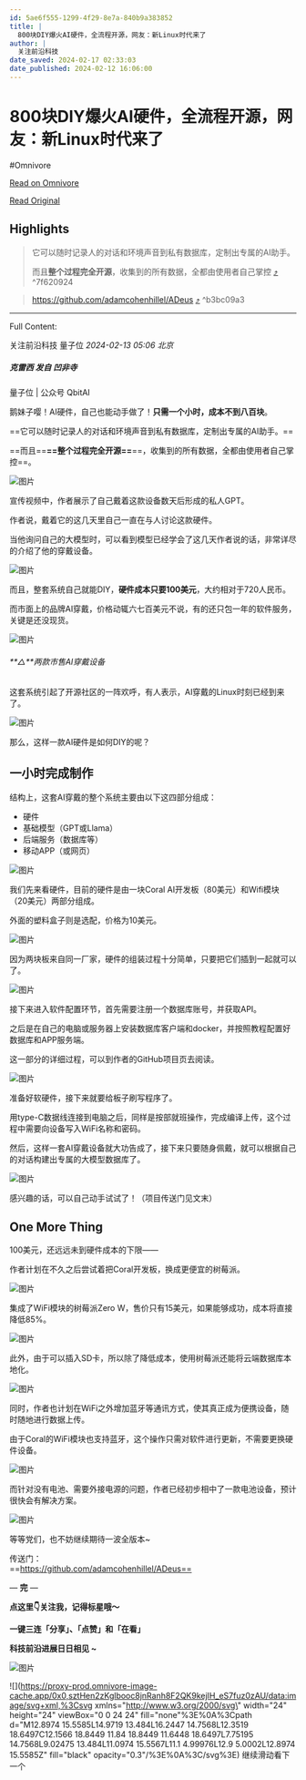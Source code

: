 ```yaml
---
id: 5ae6f555-1299-4f29-8e7a-840b9a383852
title: |
  800块DIY爆火AI硬件，全流程开源，网友：新Linux时代来了
author: |
  关注前沿科技
date_saved: 2024-02-17 02:33:03
date_published: 2024-02-12 16:06:00
---
```


# 800块DIY爆火AI硬件，全流程开源，网友：新Linux时代来了
#Omnivore

[Read on Omnivore](https://omnivore.app/me/https-mp-weixin-qq-com-s-i-6-qtj-7-a-3-g-bp-oyv-enqzt-da-18db5fb37f7)

[Read Original](https://mp.weixin.qq.com/s/I6qtj7A3G_bpOYVEnqztDA)

## Highlights

> 它可以随时记录人的对话和环境声音到私有数据库，定制出专属的AI助手。
> 
> 而且**整个过程完全开源**，收集到的所有数据，全都由使用者自己掌控 [⤴️](https://omnivore.app/me/https-mp-weixin-qq-com-s-i-6-qtj-7-a-3-g-bp-oyv-enqzt-da-18db5fb37f7#7f620924-c611-483b-8f55-6a4c1c0cf633)  ^7f620924

> https://github.com/adamcohenhillel/ADeus [⤴️](https://omnivore.app/me/https-mp-weixin-qq-com-s-i-6-qtj-7-a-3-g-bp-oyv-enqzt-da-18db5fb37f7#b3bc09a3-9d53-40f3-b533-abd220de0781)  ^b3bc09a3


--- 

Full Content: 

 关注前沿科技  量子位 _2024-02-13 05:06_ _北京_ 

##### 克雷西 发自 凹非寺  
量子位 | 公众号 QbitAI

鹅妹子嘤！AI硬件，自己也能动手做了！**只需一个小时，成本不到八百块**。

==它可以随时记录人的对话和环境声音到私有数据库，定制出专属的AI助手。==

==而且==**==整个过程完全开源==**==，收集到的所有数据，全都由使用者自己掌控==。

![图片](https://proxy-prod.omnivore-image-cache.app/0x0,sdijtS0MnaQl_A-Gq6RKp9Ds5aEy4_nL9pgvE_RL5RSo/https://mmbiz.qpic.cn/mmbiz_png/YicUhk5aAGtCicib7mVbQVfFch9ibfaD1ClErBAfPoiaj0p1uPSXzHrQW9ObNquXibDAr0TdiaVzicD5XPRM0ibicTMuLd2w/640?wx_fmt=png&from=appmsg)

宣传视频中，作者展示了自己戴着这款设备数天后形成的私人GPT。

作者说，戴着它的这几天里自己一直在与人讨论这款硬件。

当他询问自己的大模型时，可以看到模型已经学会了这几天作者说的话，非常详尽的介绍了他的穿戴设备。

![图片](https://proxy-prod.omnivore-image-cache.app/0x0,szQHxw6yR1FoOAg2lGs6OowHr2ozerdyuk514KinKLhc/https://mmbiz.qpic.cn/mmbiz_png/YicUhk5aAGtCicib7mVbQVfFch9ibfaD1ClEnr7yiacicFGFaVAu5HTqYNo20l6BVtyQmic8oFfz8vZyX5Obsx6ciaxAtA/640?wx_fmt=png&from=appmsg)

而且，整套系统自己就能DIY，**硬件成本只要100美元**，大约相对于720人民币。

而市面上的品牌AI穿戴，价格动辄六七百美元不说，有的还只包一年的软件服务，关键是还没现货。

![图片](https://proxy-prod.omnivore-image-cache.app/0x0,s1S0MACc_qDNXYvFaCGWYoRaJTP5okiEizVBj6NYF1CY/https://mmbiz.qpic.cn/mmbiz_png/YicUhk5aAGtCicib7mVbQVfFch9ibfaD1ClEFat3X9HmdfSv1VuwbgpC3Rsnt9S5ZEvJefBIUPly2gNOgO9NDwgf6Q/640?wx_fmt=png&from=appmsg)

###### **△**两款市售AI穿戴设备

这套系统引起了开源社区的一阵欢呼，有人表示，AI穿戴的Linux时刻已经到来了。

![图片](https://proxy-prod.omnivore-image-cache.app/0x0,spKP0Rb7D-SXA48A2cTnwWvs1AFL19pEdtkvgKmF068A/https://mmbiz.qpic.cn/mmbiz_png/YicUhk5aAGtCicib7mVbQVfFch9ibfaD1ClEw5pia3GKxRFXibdEBDJGZyu7rLm5X6KXvTEoLo2h1ud6Pvjobqx1npVA/640?wx_fmt=png&from=appmsg)

那么，这样一款AI硬件是如何DIY的呢？

## 一小时完成制作

结构上，这套AI穿戴的整个系统主要由以下这四部分组成：

* 硬件
* 基础模型（GPT或Llama）
* 后端服务（数据库等）
* 移动APP（或网页）

![图片](https://proxy-prod.omnivore-image-cache.app/0x0,s8k9vahGBKhsFcIpd9EmP-3wD2OC8Hy-4JUtoeM26gHk/https://mmbiz.qpic.cn/mmbiz_png/YicUhk5aAGtCicib7mVbQVfFch9ibfaD1ClEZXEuR4VluV7DvKbXwyRxGTQFfM4Yt1JxaBD4kib0PxdEuKcWwpib5uIQ/640?wx_fmt=png&from=appmsg)

我们先来看硬件，目前的硬件是由一块Coral AI开发板（80美元）和Wifi模块（20美元）两部分组成。

外面的塑料盒子则是选配，价格为10美元。

![图片](https://proxy-prod.omnivore-image-cache.app/0x0,ssS1cXO7w-BYT-j0_3xcoyuNzJ3bwWOwlbXhofMpUqv8/https://mmbiz.qpic.cn/mmbiz_png/YicUhk5aAGtCicib7mVbQVfFch9ibfaD1ClE9Cg0EibAqA0icMJzhBdC2ibVvaSRgOxfibOX7eaXFDibHNQaFtqiay9NpYcA/640?wx_fmt=png&from=appmsg)

因为两块板来自同一厂家，硬件的组装过程十分简单，只要把它们插到一起就可以了。

![图片](https://proxy-prod.omnivore-image-cache.app/0x0,sDkd6Lg0HtBTH5UJAk8P7lRSXNl4Vg7WtVDVnspsI5tk/https://mmbiz.qpic.cn/mmbiz_gif/YicUhk5aAGtCicib7mVbQVfFch9ibfaD1ClExmYZsanCvLqvtyylicKbjqCmbP7e26LN4l9GzgcNY2QFCUPRANeTZSQ/640?wx_fmt=gif&from=appmsg)

接下来进入软件配置环节，首先需要注册一个数据库账号，并获取API。

之后是在自己的电脑或服务器上安装数据库客户端和docker，并按照教程配置好数据库和APP服务端。

这一部分的详细过程，可以到作者的GitHub项目页去阅读。

![图片](https://proxy-prod.omnivore-image-cache.app/0x0,solm2_nhwaY13xeuhScouHZp_lleC1HO0cKmc2R3Sqx4/https://mmbiz.qpic.cn/mmbiz_png/YicUhk5aAGtCicib7mVbQVfFch9ibfaD1ClEUJNPg3rpzfTwiaJYo0GkNjFpyGNFVzsrMiaGPCLERxDia0surVLEibqVJQ/640?wx_fmt=png&from=appmsg)

准备好软硬件，接下来就要给板子刷写程序了。

用type-C数据线连接到电脑之后，同样是按部就班操作，完成编译上传，这个过程中需要向设备写入WiFi名称和密码。

然后，这样一套AI穿戴设备就大功告成了，接下来只要随身佩戴，就可以根据自己的对话构建出专属的大模型数据库了。

![图片](https://proxy-prod.omnivore-image-cache.app/0x0,s7FJ8gK645sphP7KDcGaE2LJC-UFyLZk80hqttJmu5WE/https://mmbiz.qpic.cn/mmbiz_gif/YicUhk5aAGtCicib7mVbQVfFch9ibfaD1ClEwaYoa6ic3R0RNPWGibU56J86DuM30e7bUM6hpReonf9VbPna6UycIicWQ/640?wx_fmt=gif&from=appmsg)

感兴趣的话，可以自己动手试试了！（项目传送门见文末）

## One More Thing

100美元，还远远未到硬件成本的下限——

作者计划在不久之后尝试着把Coral开发板，换成更便宜的树莓派。

![图片](https://proxy-prod.omnivore-image-cache.app/0x0,sHg-VRdTVWasJvEMU00HJrkf1Wn9AQvQ_9NYY9SIv4_s/https://mmbiz.qpic.cn/mmbiz_png/YicUhk5aAGtCicib7mVbQVfFch9ibfaD1ClE5enyWYtdRtESzefZqgsX1nlxhhcPl8IgdkRjnPj5Ro9VYabqa5RiaHA/640?wx_fmt=png&from=appmsg)

集成了WiFi模块的树莓派Zero W，售价只有15美元，如果能够成功，成本将直接降低85%。

![图片](https://proxy-prod.omnivore-image-cache.app/0x0,soTTlfTFJSrKLvEBjFqyEz4zEoEAJwzkqYjIoX2qIfdY/https://mmbiz.qpic.cn/mmbiz_png/YicUhk5aAGtCicib7mVbQVfFch9ibfaD1ClEsaFaQyuicTibcmmuRhzr5GnZNZtrltoHqSnk8frHswxFpDGqeCDVKIiaw/640?wx_fmt=png&from=appmsg)

此外，由于可以插入SD卡，所以除了降低成本，使用树莓派还能将云端数据库本地化。

![图片](https://proxy-prod.omnivore-image-cache.app/0x0,sJL-ULTLVpWxVLs0m4mZUazjavcL6t_GrXxLZsL5ys3c/https://mmbiz.qpic.cn/mmbiz_png/YicUhk5aAGtCicib7mVbQVfFch9ibfaD1ClEVTV9JrltwLbNlPIREIdPOWrJjdibRSSerCaPhgcvLA6OYfffRzoyic9A/640?wx_fmt=png&from=appmsg)

同时，作者也计划在WiFi之外增加蓝牙等通讯方式，使其真正成为便携设备，随时随地进行数据上传。

由于Coral的WiFi模块也支持蓝牙，这个操作只需对软件进行更新，不需要更换硬件设备。

![图片](https://proxy-prod.omnivore-image-cache.app/0x0,sGSG_Wp3v1O__LMJ18qfIxOXkmF5E08djXgXNki9QHH8/https://mmbiz.qpic.cn/mmbiz_png/YicUhk5aAGtCicib7mVbQVfFch9ibfaD1ClE5eiaR2He6U9JgkLVWgWEcickMTltuZBbJgEnFnxUibAtRGRyoJlibbNq7Q/640?wx_fmt=png&from=appmsg)

而针对没有电池、需要外接电源的问题，作者已经初步相中了一款电池设备，预计很快会有解决方案。

![图片](https://proxy-prod.omnivore-image-cache.app/0x0,sLG_qIi8tFut4ULop4oZS5Gm56Ba-_X-bt5qu5c8eqDQ/https://mmbiz.qpic.cn/mmbiz_png/YicUhk5aAGtCicib7mVbQVfFch9ibfaD1ClEDrZlYND4zs78gRiaMoRTpIZIlUrJybicKpBOZL6nJicZxXtt7tjfkYK8g/640?wx_fmt=png&from=appmsg)

等等党们，也不妨继续期待一波全版本\~

传送门：  
==https://github.com/adamcohenhillel/ADeus==

— **完** —

**点这里👇关注我，记得标星哦～**

**一键三连「分享」、「点赞」和「在看」**

**科技前沿进展日日相见 \~** 

![图片](https://proxy-prod.omnivore-image-cache.app/0x0,szwoYh5XQirpIcWEJ__WUUlvmSKwVoepjpKctWSCSs_E/https://mmbiz.qpic.cn/mmbiz_svg/g9RQicMD01M0tYoRQT2cMQRmPS5ZDyrrfzeksiay90KaDzlGBH61icqHxmgFKfvfXtVuwTHV740CDLAaXU1LIfZyoJEpYKcRIiaE/640?wx_fmt=svg)

![](https://proxy-prod.omnivore-image-cache.app/0x0,sztHen2zKglbooc8jnRanh8F2QK9kejIH_eS7fuz0zAU/data:image/svg+xml,%3Csvg xmlns=\"http://www.w3.org/2000/svg\" width=\"24\" height=\"24\" viewBox=\"0 0 24 24\" fill=\"none\"%3E%0A%3Cpath d=\"M12.8974 15.5585L14.9719 13.484L16.2447 14.7568L12.3519 18.6497C12.1566 18.8449 11.84 18.8449 11.6448 18.6497L7.75195 14.7568L9.02475 13.484L11.0974 15.5567L11.1 4.99976L12.9 5.0002L12.8974 15.5585Z\" fill=\"black\" opacity=\"0.3\"/%3E%0A%3C/svg%3E) 继续滑动看下一个 
